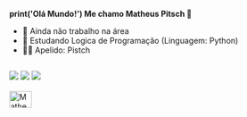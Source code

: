 **print('Olá Mundo!') Me chamo Matheus Pitsch 🐙**

- 🔭  Ainda não trabalho na área
- 🌱  Estudando Logica de Programação (Linguagem: Python)
- 🐱‍👓  Apelido: Pistch
##

<div>
  <a href="https://www.linkedin.com/in/matheuspitsch/" target="_blank"><img src="https://img.shields.io/badge/LinkedIn-0077B5?style=for-the-badge&logo=linkedin&logoColor=white" target="_blank"></a> 
  <a href="mailto:matheuspitschh@gmail.com" target="_blank"><img src="https://img.shields.io/badge/Gmail-D14836?style=for-the-badge&logo=gmail&logoColor=white" target="_blank"></a>
  <a href="https://www.instagram.com/_pitsch_/" target="_blank"><img src="https://img.shields.io/badge/Instagram-E4405F?style=for-the-badge&logo=instagram&logoColor=white" target="_blank"></a> 
   
</div>

<div>
  <div style="display: inline_block"><br>
  <img align="center" alt="MatheusPitsch-Python" height="30" width="40" src="https://raw.githubusercontent.com/devicons/devicon/master/icons/python/python-original .svg">
</div>
